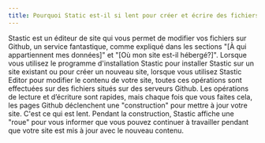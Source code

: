 ```yaml
---
title: Pourquoi Static est-il si lent pour créer et écrire des fichiers sur Github?
---
```

Stastic est un éditeur de site qui vous permet de modifier vos fichiers sur Github, un service fantastique, comme expliqué dans les sections "[À qui appartiennent mes données]" et "[Où mon site est-il hébergé?]". Lorsque vous utilisez le programme d'installation Stastic pour installer Stastic sur un site existant ou pour créer un nouveau site, lorsque vous utilisez Stastic Editor pour modifier le contenu de votre site, toutes ces opérations sont effectuées sur des fichiers situés sur des serveurs Github. Les opérations de lecture et d’écriture sont rapides, mais chaque fois que vous faites cela, les pages Github déclenchent une "construction" pour mettre à jour votre site. C'est ce qui est lent. Pendant la construction, Stastic affiche une "roue" pour vous informer que vous pouvez continuer à travailler pendant que votre site est mis à jour avec le nouveau contenu.
